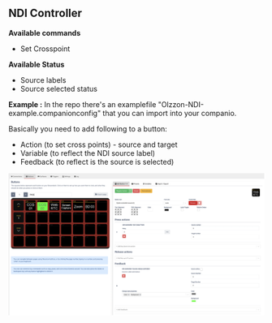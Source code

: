 ## NDI Controller

**Available commands**

- Set Crosspoint

**Available Status**

- Source labels
- Source selected status

**Example :**
In the repo there's an examplefile "Olzzon-NDI-example.companionconfig" that you can import into your companio.

Basically you need to add following to a button:
* Action (to set cross points) - source and target
* Variable (to reflect the NDI source label)
* Feedback (to reflect is the source is selected)

<img src="doc/companion-setup.png">
